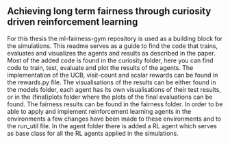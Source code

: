 
## Achieving long term fairness through curiosity driven reinforcement learning

For this thesis the ml-fairness-gym repository is used as a building block for the simulations. This readme serves as a guide to find the code that trains, evaluates and visualizes the agents and results as described in the paper. Most of the added code is found in the curiosity folder, here you can find code to train, test, evaluate and plot the results of the agents. The implementation of the UCB, visit-count and scalar rewards can be found in the rewards.py file. The visualisations of the results can be either found in the models folder, each agent has its own visualisations of their test results, or in the (final)plots folder where the plots of the final evaluations can be found. The fairness results can be found in the fairness folder. In order to be able to apply and implement reinforcement learning agents in the environments a few changes have been made to these environments and to the run_util file. In the agent folder there is added a RL agent which serves as base class for all the RL agents applied in the simulations. 
